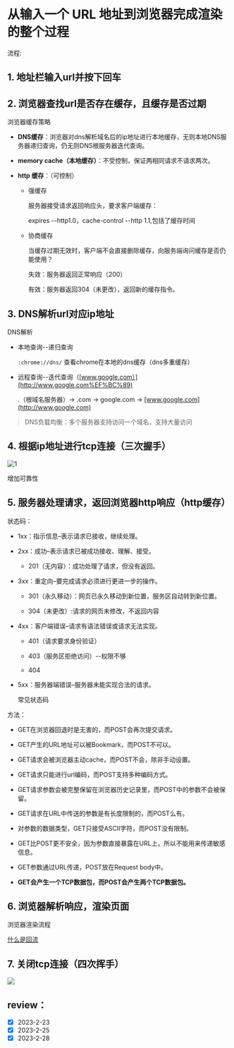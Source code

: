 # 从输入一个 URL 地址到浏览器完成渲染的整个过程

流程:

## 1. 地址栏输入url并按下回车

## 2. 浏览器查找url是否存在**缓存**，且缓存是否过期

浏览器缓存策略

- **DNS缓存**：浏览器对dns解析域名后的ip地址进行本地缓存，无则本地DNS服务器递归查询，仍无则DNS根服务器迭代查询。

- **memory cache（本地缓存）**：不受控制，保证两相同请求不请求两次。

- **http 缓存**：（可控制）
  
  - 强缓存
    
    服务器接受请求返回响应头，要求客户端缓存：
    
    expires --http1.0，cache-control --http 1.1,包括了缓存时间
  
  - 协商缓存
    
    当缓存过期无效时，客户端不会直接删除缓存，向服务端询问缓存是否仍能使用？
    
    失效：服务器返回正常响应（200）
    
    有效：服务器返回304（未更改），返回新的缓存指令。

## 3. DNS解析url对应ip地址

DNS解析

- 本地查询--递归查询
  
  `:chrome://dns/` 查看chrome在本地的dns缓存（dns多重缓存）

- 远程查询--迭代查询（[www.google.com）](http://www.google.com%EF%BC%89)
  
  .（根域名服务器）-> .com -> google.com -> [www.google.com](http://www.google.com)

> DNS负载均衡：多个服务器支持访问一个域名，支持大量访问

## 4. 根据ip地址进行tcp连接（三次握手）

![1](https://gitee.com/rippleber/picgo/raw/master/img/202302220015599.png)

增加可靠性

## 5. 服务器处理请求，返回浏览器http响应（http缓存）

状态码：

- 1xx：指示信息–表示请求已接收，继续处理。

- 2xx：成功–表示请求已被成功接收、理解、接受。
  
  + 201（无内容）：成功处理了请求，但没有返回。

- 3xx：重定向–要完成请求必须进行更进一步的操作。
  
  + 301（永久移动）：网页已永久移动到新位置，服务区自动转到新位置。
  
  + 304（未更改）:请求的网页未修改，不返回内容

- 4xx：客户端错误–请求有语法错误或请求无法实现。
  
  + 401（请求要求身份验证）
  
  + 403（服务区拒绝访问）--权限不够
  
  + 404

- 5xx：服务器端错误–服务器未能实现合法的请求。
  
  常见状态码

方法：

- GET在浏览器回退时是无害的，而POST会再次提交请求。

- GET产生的URL地址可以被Bookmark，而POST不可以。

- GET请求会被浏览器主动cache，而POST不会，除非手动设置。

- GET请求只能进行url编码，而POST支持多种编码方式。

- GET请求参数会被完整保留在浏览器历史记录里，而POST中的参数不会被保留。

- GET请求在URL中传送的参数是有长度限制的，而POST么有。

- 对参数的数据类型，GET只接受ASCII字符，而POST没有限制。

- GET比POST更不安全，因为参数直接暴露在URL上，所以不能用来传递敏感信息。

- GET参数通过URL传递，POST放在Request body中。

- **GET会产生一个TCP数据包，而POST会产生两个TCP数据包。**

## 6. 浏览器解析响应，渲染页面

浏览器渲染流程

[什么是回流](css/%E4%BB%80%E4%B9%88%E6%98%AF%E5%9B%9E%E6%B5%81.md)

## 7. 关闭tcp连接（四次挥手）

![](https://gitee.com/rippleber/picgo/raw/master/img/202302220026901.png)

## review：

- [x] 2023-2-23
- [x] 2023-2-25
- [x] 2023-2-28
